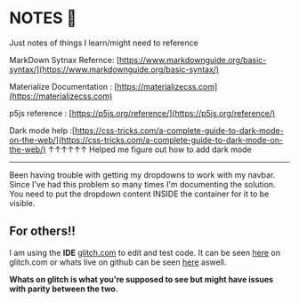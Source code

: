 # NOTES 📝

Just notes of things I learn/might need to reference

MarkDown Sytnax Refernce: [https://www.markdownguide.org/basic-syntax/](https://www.markdownguide.org/basic-syntax/)

Materialize Documentation : [https://materializecss.com](https://materializecss.com)

p5js reference : [https://p5js.org/reference/](https://p5js.org/reference/)

Dark mode help :[https://css-tricks.com/a-complete-guide-to-dark-mode-on-the-web/](https://css-tricks.com/a-complete-guide-to-dark-mode-on-the-web/)
↑↑↑↑↑↑ Helped me figure out how to add dark mode

- - - - 

Been having trouble with getting my dropdowns to work with my navbar. Since I've had this problem so many times I'm documenting the solution. You need to put the dropdown content INSIDE the container for it to be visible.

## For others!!

I am using the **IDE** [glitch.com](https://glitch.com) to edit and test code. It can be seen [here](https://the-rowe.glitch.me/index.html) on glitch.com or whats live on github can be seen [here](https://tfoley1.github.io/theRowe/index.html) aswell. 

**Whats on glitch is what you're supposed to see but might have issues with parity between the two.**

